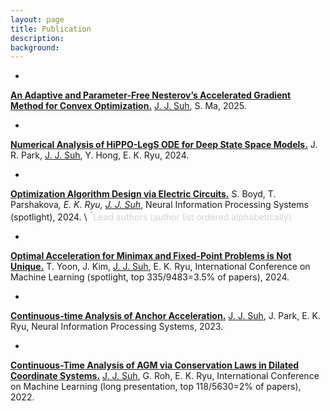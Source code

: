 ```yaml
---
layout: page
title: Publication
description: 
background: 
---
```



- 
[**An Adaptive and Parameter-Free Nesterov’s Accelerated Gradient Method for Convex Optimization.**](https://arxiv.org/abs/2505.11670) <u>J. J. Suh</u>, S. Ma, 2025.

- 
[**Numerical Analysis of HiPPO-LegS ODE for Deep State Space Models.**](https://arxiv.org/abs/2412.08595) J. R. Park, <u>J. J. Suh</u>, Y. Hong, E. K. Ryu, 2024.

- 
[**Optimization Algorithm Design via Electric Circuits.**](https://proceedings.neurips.cc/paper_files/paper/2024/hash/7db2ffcbfd0bd361d47b7fa612bd2ba2-Abstract-Conference.html) S. Boyd, T. Parshakova<sup>*</sup>, E. K. Ryu, <u>J. J. Suh</u><sup>*</sup>, Neural Information Processing Systems (spotlight), 2024. \\
<span style="color: lightgray;"><sup>*</sup>Lead authors (author list ordered alphabetically)</span>

- 
[**Optimal Acceleration for Minimax and Fixed-Point Problems is Not Unique.**](https://proceedings.mlr.press/v235/yoon24b.html) T. Yoon, J. Kim, <u>J. J. Suh</u>, E. K. Ryu, International Conference on Machine Learning (spotlight, top 335/9483=3.5% of papers), 2024.

- 
[**Continuous-time Analysis of Anchor Acceleration.**](https://proceedings.neurips.cc/paper_files/paper/2023/hash/678cffc05549fdabda971127602084c6-Abstract-Conference.html) <u>J. J. Suh</u>, J. Park, E. K. Ryu, Neural Information Processing Systems, 2023.

- 
[**Continuous-Time Analysis of AGM via Conservation Laws in Dilated Coordinate Systems.**](https://proceedings.mlr.press/v162/suh22a.html) <u>J. J. Suh</u>, G. Roh, E. K. Ryu, International Conference on Machine Learning (long presentation, top 118/5630=2% of papers), 2022.